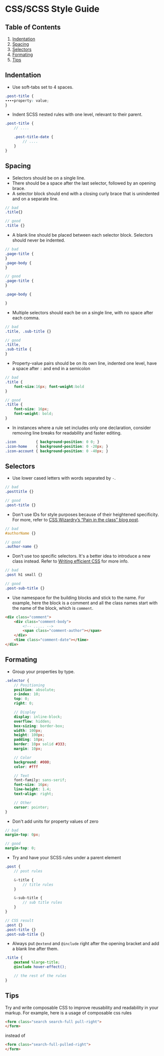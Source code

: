 # CSS/SCSS Style Guide

## Table of Contents

1. [Indentation](#indentation)
1. [Spacing](#spacing)
1. [Selectors](#selectors)
1. [Formating](#formating)
1. [Tips](#tips)

## Indentation

* Use soft-tabs set to 4 spaces.

```scss
.post-title {
∙∙∙∙property: value;
}
```

* Indent SCSS nested rules with one level, relevant to their parent.

```scss
.post-title {
    // ....

    .post-title-date {
        // ....
    }
}
```

## Spacing

* Selectors should be on a single line.
* There should be a space after the last selector, followed by an opening brace.
* A selector block should end with a closing curly brace that is unindented and on a separate line.

```scss
// bad
.title{}

// good
.title {}
```

* A blank line should be placed between each selector block. Selectors should never be indented.

```scss
// bad
.page-title {
}
.page-body {
}

// good
.page-title {
}

.page-body {

}
```

* Multiple selectors should each be on a single line, with no space after each comma.

```scss
// bad
.title, .sub-title {}

// good
.title,
.sub-title {
}
```

* Property-value pairs should be on its own line, indented one level, have a space after `:`
  and end in a semicolon

```scss
// bad
.title {
    font-size:16px; font-weight:bold
}

// good
.title {
    font-size: 16px;
    font-weight: bold;
}
```

* In instances where a rule set includes only one declaration, consider
  removing line breaks for readability and faster editing.

```scss
.icon         { background-position: 0 0; }
.icon-home    { background-position: 0 -20px; }
.icon-account { background-position: 0 -40px; }
```

## Selectors

* Use lower cased letters with words separated by `-`.

```scss
// bad
.posttitle {}

// good
.post-title {}
```

* Don't use IDs for style purposes because of their heightened specificity.
  For more, refer to [CSS Wizardry’s “Pain in the class” blog post](http://csswizardry.com/2011/09/when-using-ids-can-be-a-pain-in-the-class/).

```scss
// bad
#authorName {}

// good
.author-name {}
```

* Don't use too specific selectors. It's a better idea to introduce a new class instead.
  Refer to [Writing efficient CSS](https://developer.mozilla.org/en-US/docs/Web/Guide/CSS/Writing_efficient_CSS)
  for more info.

```scss
// bad
.post h1 small {}

// good
.post-sub-title {}
```

* Use namespace for the building blocks and stick to the name. For example, here the
  block is a comment and all the class names start with the name of the block, which
  is `comment`.

```html
<div class="comment">
    <div class="comment-body">
        <!-- ..... -->
        <span class="comment-author"></span>
    </div>
    <time class="comment-date"></time>
</div>
```

## Formating

* Group your properties by type.

```scss
.selector {
    // Positioning
    position: absolute;
    z-index: 10;
    top: 0;
    right: 0;

    // Display
    display: inline-block;
    overflow: hidden;
    box-sizing: border-box;
    width: 100px;
    height: 100px;
    padding: 10px;
    border: 10px solid #333;
    margin: 10px;

    // Color
    background: #000;
    color: #fff

    // Text
    font-family: sans-serif;
    font-size: 16px;
    line-height: 1.4;
    text-align: right;

    // Other
    cursor: pointer;
}
```

* Don't add units for property values of zero

```scss
// bad
margin-top: 0px;

// good
margin-top: 0;
```

* Try and have your SCSS rules under a parent element

```scss
.post {
    // post rules

    &-title {
        // title rules
    }

    &-sub-title {
        // sub title rules
    }
}

// CSS result
.post {}
.post-title {}
.post-sub-title {}
```

* Always put `@extend` and `@include` right after the opening bracket and
  add a blank line after them.

```scss
.title {
    @extend %large-title;
    @include hover-effect();

    // the rest of the rules
}
```

## Tips

Try and write composable CSS to improve reusability and readability in your markup.
For example, here is a usage of composable css rules

```html
<form class="search search-full pull-right">
</form>
```

instead of

```html
<form class="search-full-pulled-right">
</form>
```
